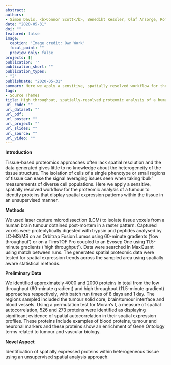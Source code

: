 ```yaml
---
abstract: 
authors:
- Simon Davis, <b>Connor Scott</b>, Benedikt Kessler, Olaf Ansorge, Roman Fischer
date: "2020-05-31"
doi: ""
featured: false
image:
  caption: 'Image credit: Own Work'
  focal_point: ""
  preview_only: false
projects: []
publication: ''
publication_short: ""
publication_types:
- "2"
publishDate: "2020-05-31" 
summary: Here we apply a sensitive, spatially resolved workflow for the proteomic analysis of a tumour to identify proteins that display spatial expression patterns within the tissue in an unsupervised manner. <i>Article and Poster - ASMS Conference on Mass Spectrometry and Allied Topics, May 31st - June 4th 2020</i>
tags:
- Source Themes
title: High throughput, spatially-resolved proteomic analysis of a human brain tumour
url_code: ""
url_dataset: ""
url_pdf: 
url_poster: ""
url_project: ""
url_slides: ""
url_source: ""
url_video: ""
---
```

<b>Introduction</b>

Tissue-based proteomics approaches often lack spatial resolution and the data generated gives little to no knowledge about the heterogeneity of the tissue structure. The isolation of cells of a single phenotype or small regions of tissue can ease the signal averaging issues seen when taking ‘bulk’ measurements of diverse cell populations. Here we apply a sensitive, spatially resolved workflow for the proteomic analysis of a tumour to identify proteins that display spatial expression patterns within the tissue in an unsupervised manner.

<b>Methods</b>

We used laser capture microdissection (LCM) to isolate tissue voxels from a human brain tumour obtained post-mortem in a raster pattern. Captured voxels were proteolytically digested with trypsin and peptides analysed by LC-MS/MS on an Orbitrap Fusion Lumos using 60-minute gradients (‘low throughput') or on a TimsTOF Pro coupled to an Evosep One using 11.5-minute gradients (‘high throughput'). Data were searched in MaxQuant using match between runs. The generated spatial proteomic data were tested for spatial expression trends across the sampled area using spatially aware statistical methods.

<b>Preliminary Data</b>

We identified approximately 4000 and 2000 proteins in total from the low throughput (60-minute gradient) and high throughput (11.5-minute gradient) approaches respectively, with batch run times of 8 days and 1 day. The regions sampled included the tumour solid core, brain/tumour interface and blood vessels. Using a permutation test for Moran’s I, a measure of spatial autocorrelation, 526 and 273 proteins were identified as displaying significant evidence of spatial autocorrelation in their spatial expression profiles. These proteins include examples of blood proteins, tumour and neuronal markers and these proteins show an enrichment of Gene Ontology terms related to tumour and vascular biology.

<b>Novel Aspect</b>

Identification of spatially expressed proteins within heterogeneous tissue using an unsupervised spatial analysis approach.